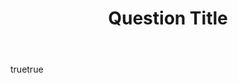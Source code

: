 ---
name: Question
about: Use this template for creating a new issue.
title: "Question Title"
labels: question
assignees: iamdavidmt
body:
  - type: dropdown
    id: os
    attributes:
      label: What OS do you use?
      options:
        - Linux
        - Windows
        - Mac
    validations:
      required: true
  - type: input
    id: question
    attributes:
      label: Question
      description: "What is your Question?"
      placeholder: "Whenever I run the tool, it does this..."
    validations:
      required: true
---
